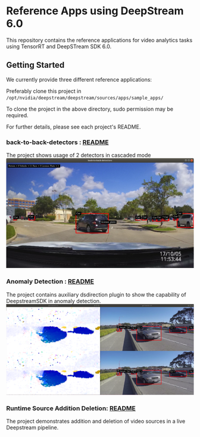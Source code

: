 # Reference Apps using DeepStream 6.0

This repository contains the reference applications for video analytics tasks using TensorRT and DeepSTream SDK 6.0.

## Getting Started

We currently provide three different reference applications:

Preferably clone this project in
`/opt/nvidia/deepstream/deepstream/sources/apps/sample_apps/`

To clone the project in the above directory, sudo permission may be required.

For further details, please see each project's README.

### back-to-back-detectors : [README](back-to-back-detectors/README.md)

The project shows usage of 2 detectors in cascaded mode
![sample back to back output](back-to-back-detectors/.backtobackdetectors.png)

### Anomaly Detection : [README](anomaly/README.md)

The project contains auxiliary dsdirection plugin to show the capability of DeepstreamSDK in anomaly detection.
![sample anomaly output](anomaly/.opticalflow.png)

### Runtime Source Addition Deletion: [README](runtime_source_add_delete/README.md)

The project demonstrates addition and deletion of video sources in a live Deepstream pipeline.
